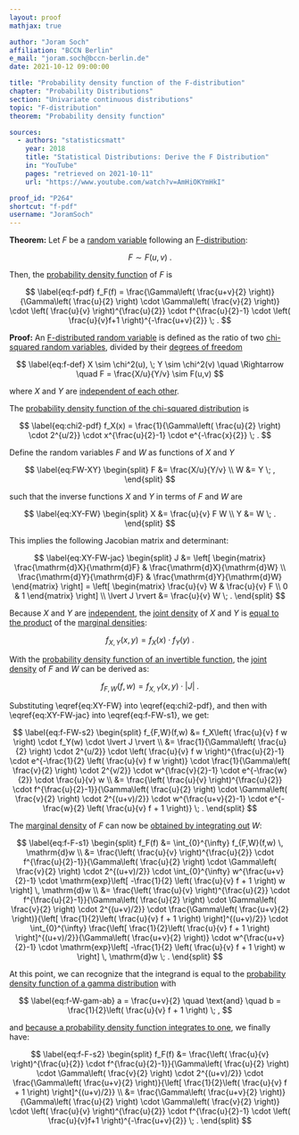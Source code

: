 ```yaml
---
layout: proof
mathjax: true

author: "Joram Soch"
affiliation: "BCCN Berlin"
e_mail: "joram.soch@bccn-berlin.de"
date: 2021-10-12 09:00:00

title: "Probability density function of the F-distribution"
chapter: "Probability Distributions"
section: "Univariate continuous distributions"
topic: "F-distribution"
theorem: "Probability density function"

sources:
  - authors: "statisticsmatt"
    year: 2018
    title: "Statistical Distributions: Derive the F Distribution"
    in: "YouTube"
    pages: "retrieved on 2021-10-11"
    url: "https://www.youtube.com/watch?v=AmHiOKYmHkI"

proof_id: "P264"
shortcut: "f-pdf"
username: "JoramSoch"
---
```



**Theorem:** Let $F$ be a [random variable](/D/rvar) following an [F-distribution](/D/f):

$$ \label{eq:f}
F \sim F(u,v) \; .
$$

Then, the [probability density function](/D/pdf) of $F$ is

$$ \label{eq:f-pdf}
f_F(f) = \frac{\Gamma\left( \frac{u+v}{2} \right)}{\Gamma\left( \frac{u}{2} \right) \cdot \Gamma\left( \frac{v}{2} \right)} \cdot \left( \frac{u}{v} \right)^{\frac{u}{2}} \cdot f^{\frac{u}{2}-1} \cdot \left( \frac{u}{v}f+1 \right)^{-\frac{u+v}{2}} \; .
$$


**Proof:** An [F-distributed random variable](/D/f) is defined as the ratio of two [chi-squared random variables](/D/chi2), divided by their [degrees of freedom](/D/dof)

$$ \label{eq:f-def}
X \sim \chi^2(u), \; Y \sim \chi^2(v) \quad \Rightarrow \quad F = \frac{X/u}{Y/v} \sim F(u,v)
$$

where $X$ and $Y$ are [independent of each other](/D/ind).

The [probability density function of the chi-squared distribution](/P/chi2-pdf) is

$$ \label{eq:chi2-pdf}
f_X(x) = \frac{1}{\Gamma\left( \frac{u}{2} \right) \cdot 2^{u/2}} \cdot x^{\frac{u}{2}-1} \cdot e^{-\frac{x}{2}} \; .
$$

Define the random variables $F$ and $W$ as functions of $X$ and $Y$

$$ \label{eq:FW-XY}
\begin{split}
F &= \frac{X/u}{Y/v} \\
W &= Y \; ,
\end{split}
$$

such that the inverse functions $X$ and $Y$ in terms of $F$ and $W$ are

$$ \label{eq:XY-FW}
\begin{split}
X &= \frac{u}{v} F W \\
Y &= W \; .
\end{split}
$$

This implies the following Jacobian matrix and determinant:

$$ \label{eq:XY-FW-jac}
\begin{split}
J &= \left[ \begin{matrix}
\frac{\mathrm{d}X}{\mathrm{d}F} & \frac{\mathrm{d}X}{\mathrm{d}W} \\
\frac{\mathrm{d}Y}{\mathrm{d}F} & \frac{\mathrm{d}Y}{\mathrm{d}W}
\end{matrix} \right]
= \left[ \begin{matrix}
\frac{u}{v} W & \frac{u}{v} F \\
0 & 1
\end{matrix} \right] \\
\lvert J \rvert  &= \frac{u}{v} W \; .
\end{split}
$$

Because $X$ and $Y$ are [independent](/D/ind), the [joint density](/D/dist-joint) of $X$ and $Y$ is [equal to the product](/P/prob-ind) of the [marginal densities](/D/dist-marg):

$$ \label{eq:f-XY}
f_{X,Y}(x,y) = f_X(x) \cdot f_Y(y) \; .
$$

With the [probability density function of an invertible function](/P/pdf-invfct), the [joint density](/D/dist-joint) of $F$ and $W$ can be derived as:

$$ \label{eq:f-FW-s1}
f_{F,W}(f,w) = f_{X,Y}(x,y) \cdot \lvert J \rvert \; .
$$

Substituting \eqref{eq:XY-FW} into \eqref{eq:chi2-pdf}, and then with \eqref{eq:XY-FW-jac} into \eqref{eq:f-FW-s1}, we get:

$$ \label{eq:f-FW-s2}
\begin{split}
f_{F,W}(f,w) &= f_X\left( \frac{u}{v} f w \right) \cdot f_Y(w) \cdot \lvert J \rvert \\
&= \frac{1}{\Gamma\left( \frac{u}{2} \right) \cdot 2^{u/2}} \cdot \left( \frac{u}{v} f w \right)^{\frac{u}{2}-1} \cdot e^{-\frac{1}{2} \left( \frac{u}{v} f w \right)} \cdot \frac{1}{\Gamma\left( \frac{v}{2} \right) \cdot 2^{v/2}} \cdot w^{\frac{v}{2}-1} \cdot e^{-\frac{w}{2}} \cdot \frac{u}{v} w \\
&= \frac{\left( \frac{u}{v} \right)^{\frac{u}{2}} \cdot f^{\frac{u}{2}-1}}{\Gamma\left( \frac{u}{2} \right) \cdot \Gamma\left( \frac{v}{2} \right) \cdot 2^{(u+v)/2}} \cdot w^{\frac{u+v}{2}-1} \cdot e^{-\frac{w}{2} \left( \frac{u}{v} f + 1 \right)} \; .
\end{split}
$$

The [marginal density](/D/dist-marg) of $F$ can now be [obtained by integrating out](/D/prob-marg) $W$:

$$ \label{eq:f-F-s1}
\begin{split}
f_F(f) &= \int_{0}^{\infty} f_{F,W}(f,w) \, \mathrm{d}w \\
&= \frac{\left( \frac{u}{v} \right)^{\frac{u}{2}} \cdot f^{\frac{u}{2}-1}}{\Gamma\left( \frac{u}{2} \right) \cdot \Gamma\left( \frac{v}{2} \right) \cdot 2^{(u+v)/2}} \cdot \int_{0}^{\infty} w^{\frac{u+v}{2}-1} \cdot \mathrm{exp}\left[ -\frac{1}{2} \left( \frac{u}{v} f + 1 \right) w \right] \, \mathrm{d}w \\
&= \frac{\left( \frac{u}{v} \right)^{\frac{u}{2}} \cdot f^{\frac{u}{2}-1}}{\Gamma\left( \frac{u}{2} \right) \cdot \Gamma\left( \frac{v}{2} \right) \cdot 2^{(u+v)/2}} \cdot \frac{\Gamma\left( \frac{u+v}{2} \right)}{\left[ \frac{1}{2}\left( \frac{u}{v} f + 1 \right) \right]^{(u+v)/2}} \cdot \int_{0}^{\infty} \frac{\left[ \frac{1}{2}\left( \frac{u}{v} f + 1 \right) \right]^{(u+v)/2}}{\Gamma\left( \frac{u+v}{2} \right)} \cdot w^{\frac{u+v}{2}-1} \cdot \mathrm{exp}\left[ -\frac{1}{2} \left( \frac{u}{v} f + 1 \right) w \right] \, \mathrm{d}w \; .
\end{split}
$$

At this point, we can recognize that the integrand is equal to the [probability density function of a gamma distribution](/P/gam-pdf) with

$$ \label{eq:f-W-gam-ab}
a = \frac{u+v}{2} \quad \text{and} \quad b = \frac{1}{2}\left( \frac{u}{v} f + 1 \right) \; ,
$$

and [because a probability density function integrates to one](/D/pdf), we finally have:

$$ \label{eq:f-F-s2}
\begin{split}
f_F(f) &= \frac{\left( \frac{u}{v} \right)^{\frac{u}{2}} \cdot f^{\frac{u}{2}-1}}{\Gamma\left( \frac{u}{2} \right) \cdot \Gamma\left( \frac{v}{2} \right) \cdot 2^{(u+v)/2}} \cdot \frac{\Gamma\left( \frac{u+v}{2} \right)}{\left[ \frac{1}{2}\left( \frac{u}{v} f + 1 \right) \right]^{(u+v)/2}} \\
&= \frac{\Gamma\left( \frac{u+v}{2} \right)}{\Gamma\left( \frac{u}{2} \right) \cdot \Gamma\left( \frac{v}{2} \right)} \cdot \left( \frac{u}{v} \right)^{\frac{u}{2}} \cdot f^{\frac{u}{2}-1} \cdot \left( \frac{u}{v}f+1 \right)^{-\frac{u+v}{2}} \; .
\end{split}
$$